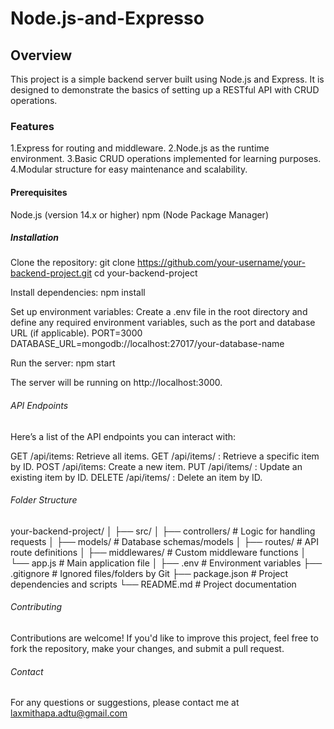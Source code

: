 # Node.js-and-Expresso

## Overview 
This project is a simple backend server built using Node.js and Express. It is designed to demonstrate the basics of setting up a RESTful API with CRUD operations.

### Features
1.Express for routing and middleware.
2.Node.js as the runtime environment.
3.Basic CRUD operations implemented for learning purposes.
4.Modular structure for easy maintenance and scalability.

#### Prerequisites
Node.js (version 14.x or higher)
npm (Node Package Manager)

##### Installation
Clone the repository:
git clone https://github.com/your-username/your-backend-project.git
cd your-backend-project

Install dependencies:
npm install

Set up environment variables:
Create a .env file in the root directory and define any required environment variables, such as the port and database URL (if applicable).
PORT=3000
DATABASE_URL=mongodb://localhost:27017/your-database-name

Run the server:
npm start

The server will be running on http://localhost:3000.

###### API Endpoints
Here’s a list of the API endpoints you can interact with:

GET /api/items: Retrieve all items.
GET /api/items/
: Retrieve a specific item by ID.
POST /api/items: Create a new item.
PUT /api/items/
: Update an existing item by ID.
DELETE /api/items/
: Delete an item by ID.

###### Folder Structure
your-backend-project/
│
├── src/
│   ├── controllers/   # Logic for handling requests
│   ├── models/        # Database schemas/models
│   ├── routes/        # API route definitions
│   ├── middlewares/   # Custom middleware functions
│   └── app.js         # Main application file
│
├── .env               # Environment variables
├── .gitignore         # Ignored files/folders by Git
├── package.json       # Project dependencies and scripts
└── README.md          # Project documentation

###### Contributing
Contributions are welcome! If you'd like to improve this project, feel free to fork the repository, make your changes, and submit a pull request.

###### Contact
For any questions or suggestions, please contact me at laxmithapa.adtu@gmail.com

